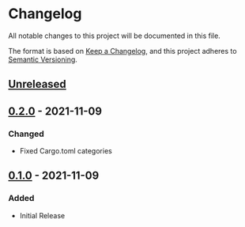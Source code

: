 # Changelog
All notable changes to this project will be documented in this file.

The format is based on [Keep a Changelog](https://keepachangelog.com/en/1.0.0/),
and this project adheres to [Semantic Versioning](https://semver.org/spec/v2.0.0.html).

## [Unreleased]

## [0.2.0] - 2021-11-09
### Changed
- Fixed Cargo.toml categories

## [0.1.0] - 2021-11-09
### Added
- Initial Release

[Unreleased]: https://github.com/rust-playground/anydate/compare/v0.2.0...HEAD
[0.2.0]: https://github.com/rust-playground/anydate/compare/v0.1.0...v0.2.0
[0.1.0]: https://github.com/rust-playground/anydate/commit/4ac9022aeeb9d2911a763651f70987cb8d98d47d